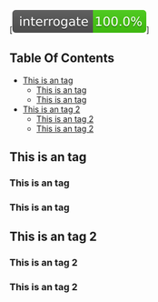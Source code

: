 [![interro-badge](badges/interrogate_badge.svg)]

<!-- START doctoc generated TOC please keep comment here to allow auto update -->
<!-- DON'T EDIT THIS SECTION, INSTEAD RE-RUN doctoc TO UPDATE -->
## Table Of Contents

- [This is an tag](#this-is-an-tag)
  - [This is an  tag](#this-is-an--tag)
  - [This is an tag](#this-is-an-tag-1)
- [This is an tag 2](#this-is-an-tag-2)
  - [This is an tag 2](#this-is-an-tag-2-1)
  - [This is an tag 2](#this-is-an-tag-2-2)

<!-- END doctoc generated TOC please keep comment here to allow auto update -->

## This is an tag
### This is an  tag
### This is an tag
## This is an tag 2
### This is an tag 2 
### This is an tag 2
